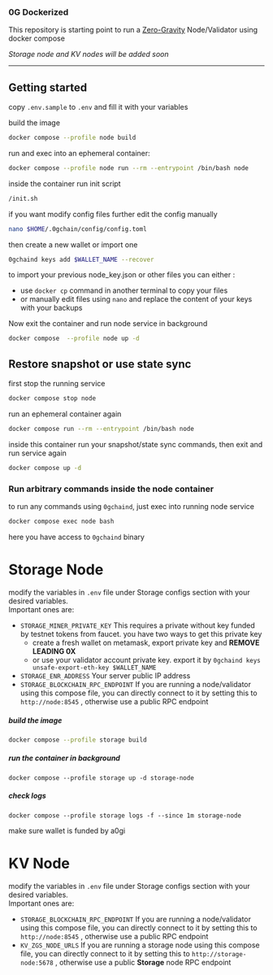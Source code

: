 ### 0G Dockerized
This repository is starting point to run a [Zero-Gravity](https://0g.ai/) Node/Validator using docker compose

*Storage node and KV nodes will be added soon* 

---
## Getting started
copy `.env.sample` to `.env` and fill it with your variables

build the image 
```bash
docker compose --profile node build
```

run and exec into an ephemeral container:
```bash
docker compose --profile node run --rm --entrypoint /bin/bash node
```
inside the container run init script
```bash
/init.sh
```
if you want modify config files further edit the config manually
```bash
nano $HOME/.0gchain/config/config.toml
```

then create a new wallet or import one

```bash
0gchaind keys add $WALLET_NAME --recover
```
to import your previous node_key.json or other files you can either : 
- use `docker cp` command in another terminal to copy your files
- or manually edit files using `nano` and replace the content of your keys with your backups


Now exit the container and run node service in background

```bash
docker compose  --profile node up -d
```

## Restore snapshot or use state sync
first stop the running service
```bash
docker compose stop node
```
run an ephemeral container again 
```bash
docker compose run --rm --entrypoint /bin/bash node
```
inside this container run your snapshot/state sync commands, then exit and run service again
```bash
docker compose up -d
```

### Run arbitrary commands inside the node container
to run any commands using `0gchaind`, just exec into running node service
```bash
docker compose exec node bash
```
here you have access to `0gchaind` binary


# Storage Node

modify the variables in `.env` file under Storage configs section with your desired variables.   
Important ones are:    
- `STORAGE_MINER_PRIVATE_KEY` This requires a private without key funded by testnet tokens from faucet. you have two ways to get this private key
  - create a fresh wallet on metamask, export private key and **REMOVE LEADING 0X**
  - or use your validator account private key. export it by `0gchaind keys unsafe-export-eth-key $WALLET_NAME`
- `STORAGE_ENR_ADDRESS` Your server public IP address
- `STORAGE_BLOCKCHAIN_RPC_ENDPOINT` If you are running a node/validator using this compose file, you can directly connect to it by setting this to `http://node:8545` , otherwise use a public RPC endpoint   

##### build the image
```bash
docker compose --profile storage build
```
##### run the container in background 

```shell
docker compose --profile storage up -d storage-node
```
##### check logs

```shell
docker compose --profile storage logs -f --since 1m storage-node
```
make sure wallet is funded by a0gi

# KV Node
modify the variables in `.env` file under Storage configs section with your desired variables.   
Important ones are:

- `STORAGE_BLOCKCHAIN_RPC_ENDPOINT` If you are running a node/validator using this compose file, you can directly connect to it by setting this to `http://node:8545` , otherwise use a public RPC endpoint   
- `KV_ZGS_NODE_URLS` If you are running a storage node using this compose file, you can directly connect to it by setting this to `http://storage-node:5678` , otherwise use a public **Storage** node RPC endpoint   
